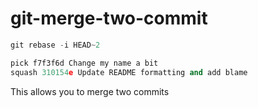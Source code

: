 # git-merge-two-commit
```python
git rebase -i HEAD~2
```
```python
pick f7f3f6d Change my name a bit
squash 310154e Update README formatting and add blame
```

This allows you to merge two commits
